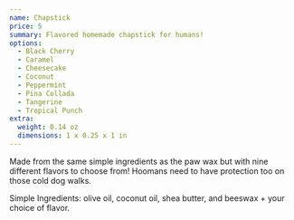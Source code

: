 ```yaml
---
name: Chapstick
price: 5
summary: Flavored homemade chapstick for humans!
options:
  - Black Cherry
  - Caramel
  - Cheesecake
  - Coconut
  - Peppermint
  - Pina Collada
  - Tangerine
  - Tropical Punch
extra:
  weight: 0.14 oz
  dimensions: 1 x 0.25 x 1 in
---
```


Made from the same simple ingredients as the paw wax but with nine different flavors to choose from! Hoomans need to have protection too on those cold dog walks.

Simple Ingredients: olive oil, coconut oil, shea butter, and beeswax + your choice of flavor.